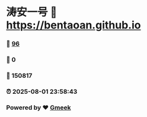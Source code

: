 # 涛安一号 :link: https://bentaoan.github.io 
### :page_facing_up: [96](https://bentaoan.github.io/tag.html) 
### :speech_balloon: 0 
### :hibiscus: 150817 
### :alarm_clock: 2025-08-01 23:58:43 
### Powered by :heart: [Gmeek](https://github.com/Meekdai/Gmeek)
